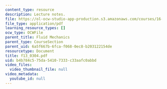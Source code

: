 ```yaml
---
content_type: resource
description: Lecture notes.
file: https://ol-ocw-studio-app-production.s3.amazonaws.com/courses/16-01-unified-engineering-i-ii-iii-iv-fall-2005-spring-2006/b4b784c575da54107333c33aafc0abbd_f13_0304.pdf
file_type: application/pdf
learning_resource_types: []
ocw_type: OCWFile
parent_title: Fluid Mechanics
parent_type: CourseSection
parent_uid: 6a5f667b-6fca-f068-0ec8-b203122154de
resourcetype: Document
title: f13_0304.pdf
uid: b4b784c5-75da-5410-7333-c33aafc0abbd
video_files:
  video_thumbnail_file: null
video_metadata:
  youtube_id: null
---
```

